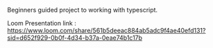 Beginners guided project to working with typescript.

Loom Presentation link : https://www.loom.com/share/561b5deeac884ab5adc9f4ae40efd131?sid=d652f929-0b0f-4d34-b37a-0eae74b1c17b
